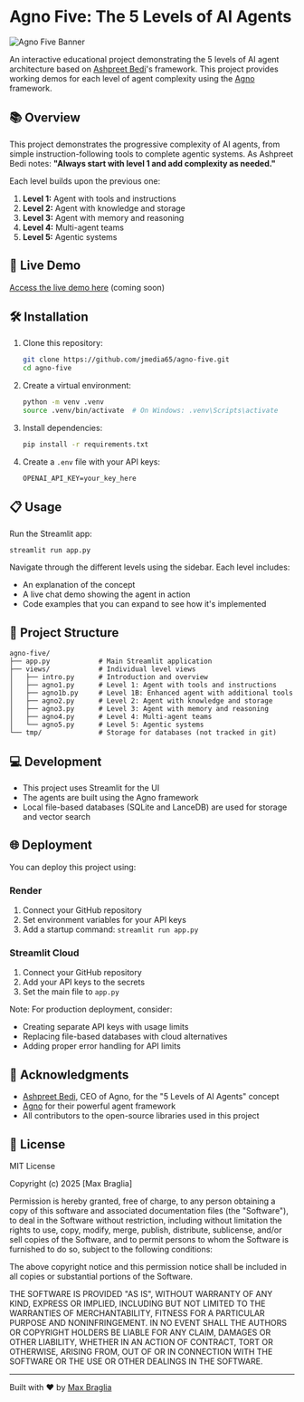 # Agno Five: The 5 Levels of AI Agents

![Agno Five Banner](https://placehold.co/1200x300?text=Agno+Five)

An interactive educational project demonstrating the 5 levels of AI agent architecture based on [Ashpreet Bedi](https://twitter.com/ashpreetbedi)'s framework. This project provides working demos for each level of agent complexity using the [Agno](https://agno.com) framework.

## 📚 Overview

This project demonstrates the progressive complexity of AI agents, from simple instruction-following tools to complete agentic systems. As Ashpreet Bedi notes: **"Always start with level 1 and add complexity as needed."**

Each level builds upon the previous one:

1. **Level 1:** Agent with tools and instructions
2. **Level 2:** Agent with knowledge and storage
3. **Level 3:** Agent with memory and reasoning
4. **Level 4:** Multi-agent teams
5. **Level 5:** Agentic systems

## 🚀 Live Demo

[Access the live demo here](https://your-demo-url.com) (coming soon)

## 🛠️ Installation

1. Clone this repository:

   ```bash
   git clone https://github.com/jmedia65/agno-five.git
   cd agno-five
   ```

2. Create a virtual environment:

   ```bash
   python -m venv .venv
   source .venv/bin/activate  # On Windows: .venv\Scripts\activate
   ```

3. Install dependencies:

   ```bash
   pip install -r requirements.txt
   ```

4. Create a `.env` file with your API keys:
   ```
   OPENAI_API_KEY=your_key_here
   ```

## 📋 Usage

Run the Streamlit app:

```bash
streamlit run app.py
```

Navigate through the different levels using the sidebar. Each level includes:

- An explanation of the concept
- A live chat demo showing the agent in action
- Code examples that you can expand to see how it's implemented

## 🧩 Project Structure

```
agno-five/
├── app.py            # Main Streamlit application
├── views/            # Individual level views
│   ├── intro.py      # Introduction and overview
│   ├── agno1.py      # Level 1: Agent with tools and instructions
│   ├── agno1b.py     # Level 1B: Enhanced agent with additional tools
│   ├── agno2.py      # Level 2: Agent with knowledge and storage
│   ├── agno3.py      # Level 3: Agent with memory and reasoning
│   ├── agno4.py      # Level 4: Multi-agent teams
│   └── agno5.py      # Level 5: Agentic systems
└── tmp/              # Storage for databases (not tracked in git)
```

## 💻 Development

- This project uses Streamlit for the UI
- The agents are built using the Agno framework
- Local file-based databases (SQLite and LanceDB) are used for storage and vector search

## 🌐 Deployment

You can deploy this project using:

### Render

1. Connect your GitHub repository
2. Set environment variables for your API keys
3. Add a startup command: `streamlit run app.py`

### Streamlit Cloud

1. Connect your GitHub repository
2. Add your API keys to the secrets
3. Set the main file to `app.py`

Note: For production deployment, consider:

- Creating separate API keys with usage limits
- Replacing file-based databases with cloud alternatives
- Adding proper error handling for API limits

## 🙏 Acknowledgments

- [Ashpreet Bedi](https://twitter.com/ashpreetbedi), CEO of Agno, for the "5 Levels of AI Agents" concept
- [Agno](https://agno.com) for their powerful agent framework
- All contributors to the open-source libraries used in this project

## 📄 License

MIT License

Copyright (c) 2025 [Max Braglia]

Permission is hereby granted, free of charge, to any person obtaining a copy
of this software and associated documentation files (the "Software"), to deal
in the Software without restriction, including without limitation the rights
to use, copy, modify, merge, publish, distribute, sublicense, and/or sell
copies of the Software, and to permit persons to whom the Software is
furnished to do so, subject to the following conditions:

The above copyright notice and this permission notice shall be included in all
copies or substantial portions of the Software.

THE SOFTWARE IS PROVIDED "AS IS", WITHOUT WARRANTY OF ANY KIND, EXPRESS OR
IMPLIED, INCLUDING BUT NOT LIMITED TO THE WARRANTIES OF MERCHANTABILITY,
FITNESS FOR A PARTICULAR PURPOSE AND NONINFRINGEMENT. IN NO EVENT SHALL THE
AUTHORS OR COPYRIGHT HOLDERS BE LIABLE FOR ANY CLAIM, DAMAGES OR OTHER
LIABILITY, WHETHER IN AN ACTION OF CONTRACT, TORT OR OTHERWISE, ARISING FROM,
OUT OF OR IN CONNECTION WITH THE SOFTWARE OR THE USE OR OTHER DEALINGS IN THE
SOFTWARE.

---

Built with ❤️ by [Max Braglia](https://hiremax.now/)
